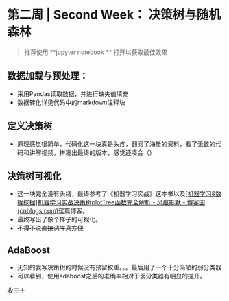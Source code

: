 # 第二周 | Second Week： 决策树与随机森林

> 推荐使用 **jupyter notebook ** 打开以获取最佳效果

## 数据加载与预处理：

- 采用Pandas读取数据，并进行缺失值填充
- 数据转化详见代码中的markdown注释块

## 定义决策树

- 原理感觉很简单，代码化这一块真是头疼，翻阅了海量的资料，看了无数的代码和讲解视频，拼凑出最终的版本，感觉还凑合（）

## 决策树可视化

- 这一块完全没有头绪，最终参考了《机器学习实战》这本书以及[[机器学习&数据挖掘\]机器学习实战决策树plotTree函数完全解析 - 风痕影默 - 博客园 (cnblogs.com)](https://www.cnblogs.com/fantasy01/p/4595902.html)这篇博客。
- 最终写出了像个样子的可视化。
- ~~不得不说直接调库真方便~~

## AdaBoost

- 无知的我写决策树的时候没有预留权重。。。最后用了一个十分简陋的弱分类器
- 可以看到，使用adaboost之后的准确率相对于弱分类器有明显的提升。

~~收工！~~